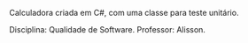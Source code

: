 Calculadora criada em C#, com uma classe para teste unitário.


Disciplina: Qualidade de Software. Professor: Alisson.
